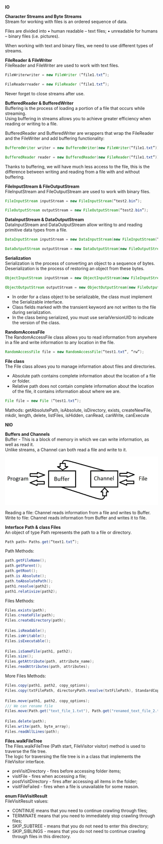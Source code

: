 **IO**  

**Character Streams and Byte Streams**  
Stream for working with files is an ordered sequence of data.

Files are divided into
• human readable – text files;
• unreadable for humans – binary files (i.e. pictures).

When working with text and binary files, we need to use different types of streams.

**FileReader & FileWriter**  
FileReader and FileWriter are used to work with text files.
```java
FileWriterwriter = new FileWriter (“file1.txt”);
```

```java
FileReaderreader = new FileReader (“file1.txt”);
```
Never forget to close streams after use.

**BufferedReader & BufferedWriter**  
Buffering is the process of loading a portion of a file that occurs while streaming.  
Using buffering in streams allows you to achieve greater efficiency when reading or writing to a file.  

BufferedReader and BufferedWriter are wrappers that wrap the FileReader and the FileWriter 
and add buffering functionality:
```java
BufferedWriter writer = new BufferedWriter(new FileWriter(“file1.txt”));
```

```java
BufferedReader reader = new BufferedReader(new FileReader(“file1.txt”));
```

Thanks to buffering, we will have much less access to the file, this is the difference between writing and 
reading from a file with and without buffering.

**FileInputStream & FileOutputStream**  
FileInputStream and FileOutputStream are used to work with binary files.

```java
FileInputStream inputStream = new FileInputStream(“test2.bin”);
```

```java
FileOutputStream outputStream = new FileOutputStream(“test2.bin”);
```

**DataInputStream & DataOutputStream**  
DataInputStream and DataOutputStream allow writing to and reading primitive data types from a file.

```java
DataInputStream inputStream = new DataInputStream(new FileInputStream(“test2.bin”));
```

```java
DataOutputStream outputStream = new DataOutputStream(new FileOutputStream(“test2.bin”));
```

**Serialization**  
Serialization is the process of converting an object to a sequence of bytes.  
Deserialization is the process of restoring an object from these bytes.

```java
ObjectInputStream inputStream = new ObjectInputStream(new FileInputStream(“test2.bin”));
```

```java
ObjectOutputStream outputStream = new ObjectOutputStream(new FileOutputStream(“test2.bin”));
```

* In order for a class object to be serializable, the class must implement the Serializable interface.
* Class fields marked with the transient keyword are not written to the file during serialization.
* In the class being serialized, you must use serialVersionUID to indicate the version of the class.

**RandomAccessFile**  
The RandomAccessFile class allows you to read information from anywhere in a file and write information to any location in the file.

```java
RandomAccessFile file = new RandomAccessFile(“test1.txt”, “rw”);
```

**File class**  
The File class allows you to manage information about files and directories.  
- Absolute path contains complete information about the location of a file or folder.  
- Relative path does not contain complete information about the location of the file, it contains information about where we are.

```java
File file = new File (“test1.txt”);
```

Mathods: getAbsolutePath, isAbsolute, isDirectory, exists, createNewFile, 
mkdir, length, delete, listFiles, isHidden, canRead, canWrite, canExecute

**NIO**  

**Buffers and Channels**  
Buffer - This is a block of memory in which we can write information, as well as read it.  
Unlike streams, a Channel can both read a file and write to it.  

![nio-01](https://raw.githubusercontent.com/AdilhanKaikenov/java-black-belt/master/src/main/java/com/epam/adilkhan/work_with_files/etc/nio-01.jpg)

Reading a file: Channel reads information from a file and writes to Buffer.  
Write to file: Channel reads information from Buffer and writes it to file.  

**Interface Path & class Files**  
An object of type Path represents the path to a file or directory.

```java
Path path= Paths.get(“text1.txt”);
```

Path Methods: 
```java
path.getFileName();
path.getParent();
path.getRoot();
path.is Absolute();
path.toAbsolutePath();
path1.resolve(path2); 
path1.relativize(path2);
```

Files Methods: 
```java
Files.exists(path);
Files.createFile(path);
Files.createDirectory(path);

Files.isReadable();
Files.isWritable();
Files.isExecutable();

Files.isSameFile(path1, path2);
Files.size();
Files.getAttribute(path, attribute_name);
Files.readAttributes(path, attributes);
```

More Files Methods:
```java
Files.copy(path1, path2, copy_options);
Files.copy(txtFilePath, directoryPath.resolve(txtFilePath), StandardCopyOption.REPLACE_EXISTING);

Files.move(path1, path2, copy_options);
/// We can rename file
Files.move(Path.get("text_file_1.txt"), Path.get("renamed_text_file_2.txt"))

Files.delete(path);
Files.write(path, byte_array);
Files.readAllLines(path);
```

**Files.walkFileTree**  
The Files.walkFileTree (Path start, FileVisitor visitor) method is used to traverse the file tree.  
The logic for traversing the file tree is in a class that implements the FileVisitor interface.  
- preVisitDirectory - fires before accessing folder items;
- visitFile - fires when accessing a file;
- postVisitDirectory - fires after accessing all items in the folder;
- visitFileFailed - fires when a file is unavailable for some reason.

**enum FileVisitResult**  
FileVisitResult values:  
- CONTINUE means that you need to continue crawling through files;
- TERMINATE means that you need to immediately stop crawling through files;
- SKIP_SUBTREE - means that you do not need to enter this directory;
- SKIP_SIBLINGS - means that you do not need to continue crawling through files in this directory.